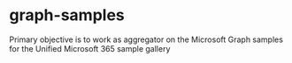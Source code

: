 # graph-samples
Primary objective is to work as aggregator on the Microsoft Graph samples for the Unified Microsoft 365 sample gallery
